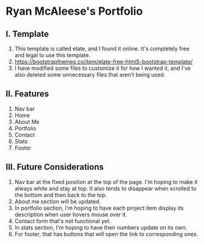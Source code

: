 # Ryan McAleese's Portfolio

I. Template
------------
1. This template is called elate, and I found it online. It's completely free and legal to use this template.
2. https://bootstrapthemes.co/item/elate-free-html5-bootstrap-template/
3. I have modified some files to customize it for how I wanted it, and I've also deleted some unnecessary files that aren't being used.

II. Features
------------
1. Nav bar
2. Home
3. About Me
4. Portfolio
5. Contact
6. Stats
7. Footer

III. Future Considerations
------------
1. Nav bar at the fixed position at the top of the page. I'm hoping to make it always white and stay at top. It also tends to disappear when scrolled to the bottom and then back to the top.
2. About me section will be updated.
3. In portfolio section, I'm hoping to have each project item display its description when user hovers mouse over it.
4. Contact form that's not functional yet.
5. In stats section, I'm hoping to have their numbers update on its own.
6. For footer, that has buttons that will open the link to corresponding ones.
